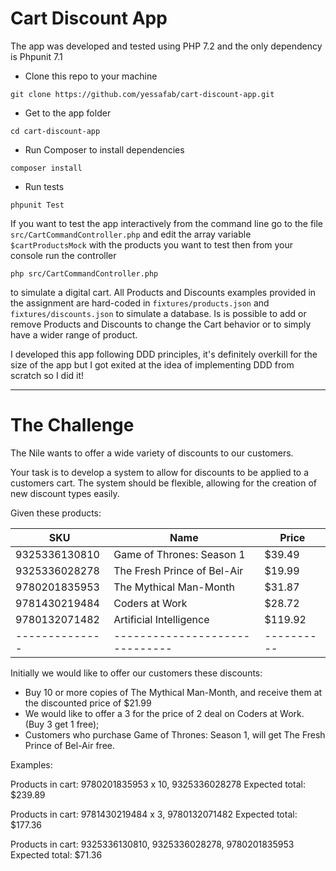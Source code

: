 # Cart Discount App

The app was developed and tested using PHP 7.2 and the only dependency is Phpunit 7.1

* Clone this repo to your machine
```
git clone https://github.com/yessafab/cart-discount-app.git
```
* Get to the app folder
```
cd cart-discount-app
```
* Run Composer to install dependencies
```
composer install
```
* Run tests
```
phpunit Test
```

If you want to test the app interactively from the command line go to the file `src/CartCommandController.php` and edit the array variable `$cartProductsMock` with the products you want to test then from your console run the controller
```youtrack
php src/CartCommandController.php
```
to simulate a digital cart. 
All Products and Discounts examples provided in the assignment are hard-coded in `fixtures/products.json` and `fixtures/discounts.json` to simulate a database. Is is possible to add or remove Products and Discounts to change the Cart behavior or to simply have a wider range of product.

I developed this app following DDD principles, it's definitely overkill for the size of the app but I got exited at the idea of implementing DDD from scratch so I did it! 

---

# The Challenge
The Nile wants to offer a wide variety of discounts to our customers.

Your task is to develop a system to allow for discounts to be applied
to a customers cart. The system should be flexible, allowing
for the creation of new discount types easily.

Given these products:

SKU           | Name                         | Price
--------------|------------------------------|----------
9325336130810 | Game of Thrones: Season 1    | $39.49
9325336028278 | The Fresh Prince of Bel-Air  | $19.99
9780201835953 | The Mythical Man-Month       | $31.87
9781430219484 | Coders at Work               | $28.72
9780132071482 | Artificial Intelligence      | $119.92
--------------|------------------------------|----------

Initially we would like to offer our customers these discounts:

* Buy 10 or more copies of The Mythical Man-Month, and receive them at the discounted price of $21.99
* We would like to offer a 3 for the price of 2 deal on Coders at Work. (Buy 3 get 1 free);
* Customers who purchase Game of Thrones: Season 1, will get The Fresh Prince of Bel-Air free.


Examples:

Products in cart: 9780201835953 x 10, 9325336028278
Expected total: $239.89

Products in cart: 9781430219484 x 3, 9780132071482
Expected total: $177.36

Products in cart: 9325336130810, 9325336028278, 9780201835953
Expected total: $71.36

